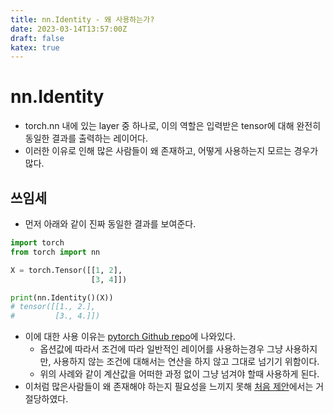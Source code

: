 ```yaml
---
title: nn.Identity - 왜 사용하는가?
date: 2023-03-14T13:57:00Z
draft: false
katex: true
---
```


# nn.Identity

- torch.nn 내에 있는 layer 중 하나로, 이의 역할은 입력받은 tensor에 대해 완전히 동일한 결과를 출력하는 레이어다.
- 이러한 이유로 인해 많은 사람들이 왜 존재하고, 어떻게 사용하는지 모르는 경우가 많다.

## 쓰임세

- 먼저 아래와 같이 진짜 동일한 결과를 보여준다.

```python
import torch
from torch import nn

X = torch.Tensor([[1, 2],
                  [3, 4]])

print(nn.Identity()(X))
# tensor([[1., 2.],
#         [3., 4.]])
```

- 이에 대한 사용 이유는 [pytorch Github repo](https://github.com/pytorch/pytorch/pull/19249)에 나와있다.
    - 옵션값에 따라서 조건에 따라 일반적인 레이어를 사용하는경우 그냥 사용하지만, 사용하지 않는 조건에 대해서는 연산을 하지 않고 그대로 넘기기 위함이다.
    - 위의 사례와 같이 계산값을 어떠한 과정 없이 그냥 넘겨야 할때 사용하게 된다.
- 이처럼 많은사람들이 왜 존재해야 하는지 필요성을 느끼지 못해 [처음 제안](https://github.com/pytorch/pytorch/issues/9160)에서는 거절당하였다.
